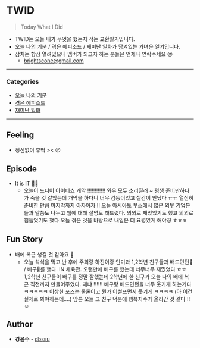 # TWID

> Today What I Did
- TWID는 오늘 내가 무엇을 했는지 적는 교환일기입니다.
- 오늘 나의 기분 / 겪은 에피소드 / 재미난 일화가 담겨있는 가벼운 일기입니다.
- 삼치는 항상 열려있으니 멤버가 되고자 하는 분들은 언제나 연락주세요 😜
  - brightscone@gmail.com
---

### Categories

* [오늘 나의 기분](#feeling)
* [겪은 에피소드](#episode)
* [재미난 일화](#fun-story)

---

## Feeling

- 정신없이 후딱 >< 😮

## Episode

- It is IT 👩‍💻
  - 오늘이 드디어 아이티쇼 개막 !!!!!!!!!!!! 와우 모두 소리질러 ~ 평생 준비만하다가 죽을 것 같았는데 개막을 하다니 너무 감동이었고 실감이 안났다 ㅠㅠ 
  열심히 준비한 만큼 마지막까지 아자아자 !! 오늘 아시아토 부스에서 많은 외부 기업분들과 말씀도 나누고 웹에 대해 설명도 해드렸다. 
  의외로 재밌었기도 했고 의외로 힘들었기도 했다 오늘 겪은 것을 바탕으로 내일은 더 요령있게 해야징 ㅎㅎㅎ 


## Fun Story

- 배에 복근 생길 것 같아요 🤣
  - 오늘 석식을 먹고 난 후에 주희랑 하진이랑 인미과 1,2학년 친구들과 배드민턴🏸 / 배구🏐를 했다. IN 체육관. 오랜만에 배구를 했는데 너무너무 재밌었다 ㅎㅎ
  1,2학년 친구들이 배구를 정말 잘했는데 2학년에 한 친구가 오늘 나의 배에 복근 직전까지 만들어주었다. 왜냐 !!!!!! 배구랑 배드민턴을 너무 웃기게
  하는거다 ㅋㅋㅋㅋㅋ 이상한 포즈는 물론이고 뭔가 어설프면서 웃기게 ㅋㅋㅋㅋ (아 이건 실제로 봐야하는데....) 암튼 오늘 그 친구 덕분에 
  행복지수가 올라간 것 같다 !! ☺️

## Author

* **강윤수** - [dbssu](https://github.com/dbssu)
